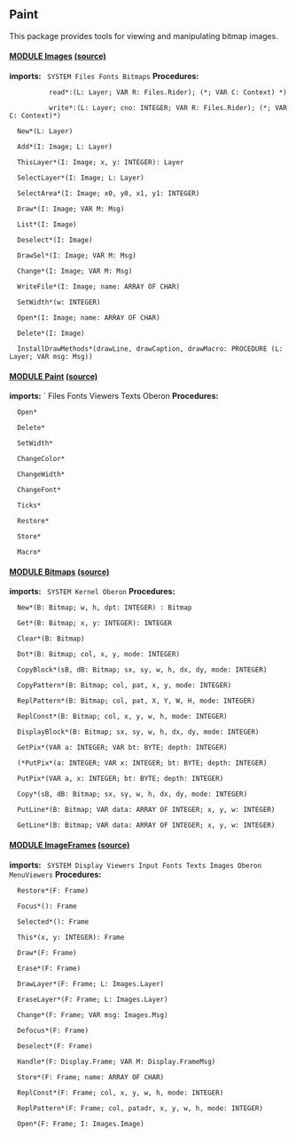 ## Paint
This package provides tools for viewing and manipulating bitmap images.



#### [MODULE Images](https://github.com/io-core/doc/blob/main/stdlib/Paint/Images.md) [(source)](https://github.com/io-core/Paint/blob/main/Images.Mod)

  **imports:** ` SYSTEM Files Fonts Bitmaps`
**Procedures:**
```
          read*:(L: Layer; VAR R: Files.Rider); (*; VAR C: Context) *)

          write*:(L: Layer; cno: INTEGER; VAR R: Files.Rider); (*; VAR C: Context)*)

  New*(L: Layer)

  Add*(I: Image; L: Layer)

  ThisLayer*(I: Image; x, y: INTEGER): Layer

  SelectLayer*(I: Image; L: Layer)

  SelectArea*(I: Image; x0, y0, x1, y1: INTEGER)

  Draw*(I: Image; VAR M: Msg)

  List*(I: Image)

  Deselect*(I: Image)

  DrawSel*(I: Image; VAR M: Msg)

  Change*(I: Image; VAR M: Msg)

  WriteFile*(I: Image; name: ARRAY OF CHAR)

  SetWidth*(w: INTEGER)

  Open*(I: Image; name: ARRAY OF CHAR)

  Delete*(I: Image)

  InstallDrawMethods*(drawLine, drawCaption, drawMacro: PROCEDURE (L: Layer; VAR msg: Msg))

```


#### [MODULE Paint](https://github.com/io-core/doc/blob/main/stdlib/Paint/Paint.md) [(source)](https://github.com/io-core/Paint/blob/main/Paint.Mod)

  **imports:** ` Files Fonts Viewers Texts Oberon
**Procedures:**
```
  Open*

  Delete*

  SetWidth*

  ChangeColor*

  ChangeWidth*

  ChangeFont*

  Ticks*

  Restore*

  Store*

  Macro*

```


#### [MODULE Bitmaps](https://github.com/io-core/doc/blob/main/stdlib/Paint/Bitmaps.md) [(source)](https://github.com/io-core/Paint/blob/main/Bitmaps.Mod)

**imports:** ` SYSTEM Kernel Oberon`
**Procedures:**
```
  New*(B: Bitmap; w, h, dpt: INTEGER) : Bitmap

  Get*(B: Bitmap; x, y: INTEGER): INTEGER

  Clear*(B: Bitmap)

  Dot*(B: Bitmap; col, x, y, mode: INTEGER)

  CopyBlock*(sB, dB: Bitmap; sx, sy, w, h, dx, dy, mode: INTEGER)

  CopyPattern*(B: Bitmap; col, pat, x, y, mode: INTEGER)

  ReplPattern*(B: Bitmap; col, pat, X, Y, W, H, mode: INTEGER)

  ReplConst*(B: Bitmap; col, x, y, w, h, mode: INTEGER)

  DisplayBlock*(B: Bitmap; sx, sy, w, h, dx, dy, mode: INTEGER)

  GetPix*(VAR a: INTEGER; VAR bt: BYTE; depth: INTEGER)

  (*PutPix*(a: INTEGER; VAR x: INTEGER; bt: BYTE; depth: INTEGER)

  PutPix*(VAR a, x: INTEGER; bt: BYTE; depth: INTEGER)

  Copy*(sB, dB: Bitmap; sx, sy, w, h, dx, dy, mode: INTEGER)

  PutLine*(B: Bitmap; VAR data: ARRAY OF INTEGER; x, y, w: INTEGER)

  GetLine*(B: Bitmap; VAR data: ARRAY OF INTEGER; x, y, w: INTEGER)

```


#### [MODULE ImageFrames](https://github.com/io-core/doc/blob/main/stdlib/Paint/ImageFrames.md) [(source)](https://github.com/io-core/Paint/blob/main/ImageFrames.Mod)

  **imports:** ` SYSTEM Display Viewers Input Fonts Texts Images Oberon MenuViewers`
**Procedures:**
```
  Restore*(F: Frame)

  Focus*(): Frame

  Selected*(): Frame

  This*(x, y: INTEGER): Frame

  Draw*(F: Frame)

  Erase*(F: Frame)

  DrawLayer*(F: Frame; L: Images.Layer)

  EraseLayer*(F: Frame; L: Images.Layer)

  Change*(F: Frame; VAR msg: Images.Msg)

  Defocus*(F: Frame)

  Deselect*(F: Frame)

  Handle*(F: Display.Frame; VAR M: Display.FrameMsg)

  Store*(F: Frame; name: ARRAY OF CHAR)

  ReplConst*(F: Frame; col, x, y, w, h, mode: INTEGER)

  ReplPattern*(F: Frame; col, patadr, x, y, w, h, mode: INTEGER)

  Open*(F: Frame; I: Images.Image)

```
